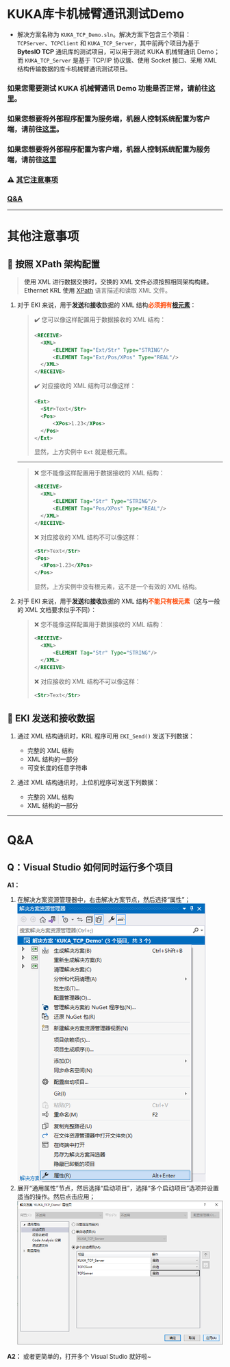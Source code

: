 # KUKA库卡机械臂通讯测试Demo

* 解决方案名称为 `KUKA_TCP_Demo.sln`。解决方案下包含三个项目：`TCPServer`、`TCPClient` 和 `KUKA_TCP_Server`，其中前两个项目为基于 **BytesIO TCP** 通讯库的测试项目，可以用于测试 KUKA 机械臂通讯 Demo；而 `KUKA_TCP_Server` 是基于 TCP/IP 协议簇、使用 Socket 接口、采用 XML 结构传输数据的库卡机械臂通讯测试项目。

### 如果您需要测试 KUKA 机械臂通讯 Demo 功能是否正常，请前往[这里](./doc/KUKA%E9%80%9A%E8%AE%AFDemo%E6%B5%8B%E8%AF%95%E6%89%8B%E5%86%8C.md)。

### 如果您想要将外部程序配置为服务端，机器人控制系统配置为客户端，请前往[这里](./doc/%E5%A4%96%E9%83%A8%E7%A8%8B%E5%BA%8F%E4%B8%BA%E6%9C%8D%E5%8A%A1%E7%AB%AF-%E6%9C%BA%E5%99%A8%E4%BA%BA%E6%8E%A7%E5%88%B6%E7%B3%BB%E7%BB%9F%E4%B8%BA%E5%AE%A2%E6%88%B7%E7%AB%AF.md)。

### 如果您想要将外部程序配置为客户端，机器人控制系统配置为服务端，请前往[这里](./doc/%E5%A4%96%E9%83%A8%E7%A8%8B%E5%BA%8F%E4%B8%BA%E5%AE%A2%E6%88%B7%E7%AB%AF-%E6%9C%BA%E5%99%A8%E4%BA%BA%E6%8E%A7%E5%88%B6%E7%B3%BB%E7%BB%9F%E4%B8%BA%E6%9C%8D%E5%8A%A1%E7%AB%AF.md)

### ⚠️ [其它注意事项](#AnchorPoint-MattersNeedAttention)

### [Q&A](#AnchorPoint-Q&A)

---

<a id="AnchorPoint-MattersNeedAttention">

# 其他注意事项

## 📌 按照 XPath 架构配置

> 使用 XML 进行数据交换时，交换的 XML 文件必须按照相同架构构建。Ethernet KRL 使用 [XPath](https://www.runoob.com/xpath/xpath-tutorial.html) 语言描述和读取 XML 文件。

1. 对于 EKI 来说，用于**发送**和**接收**数据的 XML 结构<font color="#ff4500">**必须拥有[根元素](https://www.runoob.com/xml/xml-syntax.html)**</font>：

    > ✔️ 您可以像这样配置用于数据接收的 XML 结构：
    > 
    > ```xml
    > <RECEIVE>
    >   <XML>
    >       <ELEMENT Tag="Ext/Str" Type="STRING"/>
    >       <ELEMENT Tag="Ext/Pos/XPos" Type="REAL"/>
    >   </XML>
    > </RECEIVE>
    > ```
    >
    > ✔️ 对应接收的 XML 结构可以像这样：
    >
    > ```xml
    > <Ext>
    >   <Str>Text</Str>
    >   <Pos>
    >       <XPos>1.23</XPos>
    >   </Pos>
    > </Ext>
    > ```
    >
    > 显然，上方实例中 `Ext` 就是根元素。

    ---

    > ❌ 您不能像这样配置用于数据接收的 XML 结构：
    > 
    > ```xml
    > <RECEIVE>
    >   <XML>
    >       <ELEMENT Tag="Str" Type="STRING"/>
    >       <ELEMENT Tag="Pos/XPos" Type="REAL"/>
    >   </XML>
    > </RECEIVE>
    > ```
    >
    > ❌ 对应接收的 XML 结构不可以像这样：
    >
    > ```xml
    > <Str>Text</Str>
    > <Pos>
    >   <XPos>1.23</XPos>
    > </Pos>
    > ```
    >
    > 显然，上方实例中没有根元素，这不是一个有效的 XML 结构。

2. 对于 EKI 来说，用于**发送**和**接收**数据的 XML 结构<font color="#ff4500">**不能只有根元素**</font>（这与一般的 XML 文档要求似乎不同）：

    > ❌ 您不能像这样配置用于数据接收的 XML 结构：
    > 
    > ```xml
    > <RECEIVE>
    >   <XML>
    >       <ELEMENT Tag="Str" Type="STRING"/>
    >   </XML>
    > </RECEIVE>
    > ```
    >
    > ❌ 对应接收的 XML 结构不可以像这样：
    >
    > ```xml
    > <Str>Text</Str>
    > ```

## 📌 EKI 发送和接收数据

1. 通过 XML 结构通讯时，KRL 程序可用 `EKI_Send()` 发送下列数据：

    * 完整的 XML 结构
    * XML 结构的一部分
    * 可变长度的任意字符串

2. 通过 XML 结构通讯时，上位机程序可发送下列数据：

    * 完整的 XML 结构
    * XML 结构的一部分

---

<a id="AnchorPoint-Q&A">

# Q&A

## Q：Visual Studio 如何同时运行多个项目

**A1：** 
1. 在解决方案资源管理器中，右击解决方案节点，然后选择“属性”；<br>![](./doc/image/attribute.PNG)
2. 展开“通用属性”节点，然后选择“启动项目”，选择“多个启动项目”选项并设置适当的操作。然后点击应用；<br>![](./doc/image/apply.PNG)

**A2：** 或者更简单的，打开多个 Visual Studio 就好啦~